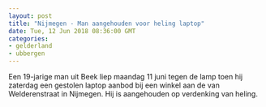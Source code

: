 ```yaml
---
layout: post
title: "Nijmegen - Man aangehouden voor heling laptop"
date: Tue, 12 Jun 2018 08:36:00 GMT
categories: 
- gelderland 
- ubbergen 
---
```


Een 19-jarige man uit Beek liep maandag 11 juni tegen de lamp toen hij zaterdag een gestolen laptop aanbod bij een winkel aan de van Welderenstraat in Nijmegen. Hij is aangehouden op verdenking van heling.
